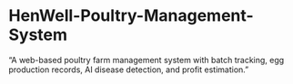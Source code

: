 # HenWell-Poultry-Management-System
“A web-based poultry farm management system with batch tracking, egg production records, AI disease detection, and profit estimation.”

